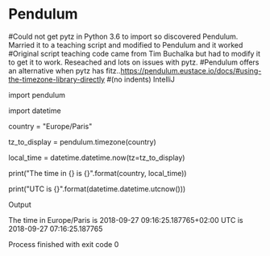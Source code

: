 # Pendulum
#Could not get pytz in Python 3.6 to import so discovered Pendulum. Married it to a teaching script and modified to Pendulum and it worked
#Original script teaching code came from Tim Buchalka but had to modify it to get it to work. Reseached and lots on issues with pytz.
#Pendulum offers an alternative when pytz has fitz..https://pendulum.eustace.io/docs/#using-the-timezone-library-directly 
#(no indents) IntelliJ

import pendulum

import datetime

country = "Europe/Paris"

tz_to_display = pendulum.timezone(country)

local_time = datetime.datetime.now(tz=tz_to_display)

print("The time in {} is {}".format(country, local_time))

print("UTC is {}".format(datetime.datetime.utcnow()))

Output

The time in Europe/Paris is 2018-09-27 09:16:25.187765+02:00
UTC is 2018-09-27 07:16:25.187765

Process finished with exit code 0
